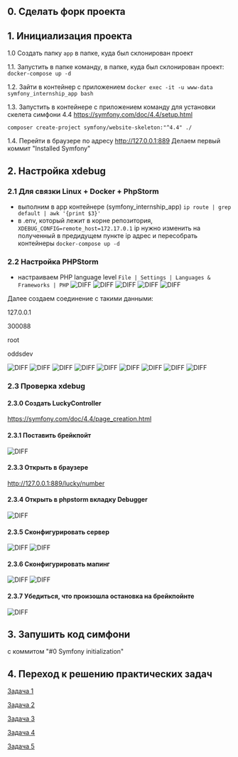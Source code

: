 ## 0. Сделать форк проекта

## 1. Инициализация проекта
1.0 Создать папку `app` в папке, куда был склонирован проект

1.1. Запустить в папке команду, в папке, куда был склонирован проект:
`docker-compose up -d`

1.2. Зайти в контейнер с приложением
`docker exec -it -u www-data symfony_internship_app bash`

1.3. Запустить в контейнере с приложением команду для установки скелета симфони 4.4 
https://symfony.com/doc/4.4/setup.html

`composer create-project symfony/website-skeleton:"^4.4" ./`

1.4. Перейти в браузере по адресу http://127.0.0.1:889
Делаем первый коммит "Installed Symfony"

## 2. Настройка xdebug
### 2.1 Для связки Linux + Docker + PhpStorm
 - выполним в app контейнере (symfony_internship_app) `ip route | grep default | awk '{print $3}'` 
 - в .env, который лежит в корне репозитория, `XDEBUG_CONFIG=remote_host=172.17.0.1` ip нужно изменить на полученный в предидущем пункте ip адрес и пересобрать контейнеры
 `docker-compose up -d`
 
### 2.2 Настройка PHPStorm
 - настраиваем PHP language level `File | Settings | Languages & Frameworks | PHP` 
  ![DIFF](doc/img/php_1.png)
  ![DIFF](doc/img/php_2.png)
  ![DIFF](doc/img/php_3.png)
  ![DIFF](doc/img/php_4.png)
  ![DIFF](doc/img/php_5.png)
  
  Далее создаем соединение с такими данными:
  
  127.0.0.1
  
  300088
  
  root
  
  oddsdev
  
  
  ![DIFF](doc/img/php_6.png)
  ![DIFF](doc/img/php_7.png)
  ![DIFF](doc/img/php_8.png)
  ![DIFF](doc/img/php_9.png)
  ![DIFF](doc/img/php_10.png)
  ![DIFF](doc/img/php_11.png)
  ![DIFF](doc/img/php_12.png)
  ![DIFF](doc/img/php_13.png)
  ![DIFF](doc/img/php_14.png)

### 2.3 Проверка xdebug
#### 2.3.0 Создать LuckyController
https://symfony.com/doc/4.4/page_creation.html

#### 2.3.1 Поставить брейкпойт 
![DIFF](doc/img/xdebug_1.png)

#### 2.3.3 Открыть в браузере
http://127.0.0.1:889/lucky/number

#### 2.3.4 Открыть в phpstorm вкладку Debugger

![DIFF](doc/img/xdebug_2.png)

#### 2.3.5 Cконфигурировать сервер
![DIFF](doc/img/xdebug_3.png)
![DIFF](doc/img/xdebug_4.png)

#### 2.3.6 Cконфигурировать мапинг
![DIFF](doc/img/xdebug_5.png)
![DIFF](doc/img/xdebug_6.png)

#### 2.3.7 Убедиться, что произошла остановка на брейкпойнте
![DIFF](doc/img/xdebug_7.png)

## 3. Запушить код симфони
с коммитом "#0 Symfony initialization"

## 4. Переход к решению практических задач
[Задача 1](doc/task_1.md)

[Задача 2](doc/task_2.md)

[Задача 3](doc/task_3.md)

[Задача 4](doc/task_4.md)

[Задача 5](doc/task_5.md)
